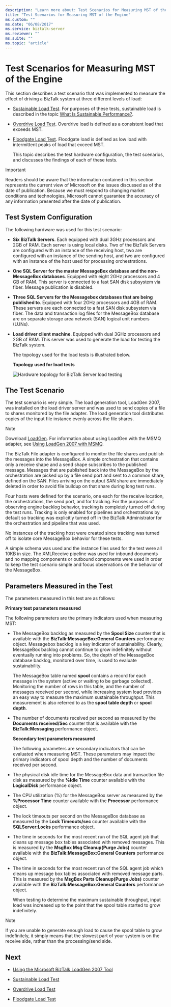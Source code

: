 ```yaml
---
description: "Learn more about: Test Scenarios for Measuring MST of the Engine"
title: "Test Scenarios for Measuring MST of the Engine"
ms.custom: ""
ms.date: "06/08/2017"
ms.service: biztalk-server
ms.reviewer: ""
ms.suite: ""
ms.topic: "article"
---
```

# Test Scenarios for Measuring MST of the Engine
This section describes a test scenario that was implemented to measure the effect of driving a BizTalk system at three different levels of load:

- [Sustainable Load Test](../core/sustainable-load-test.md). For purposes of these tests, sustainable load is described in the topic [What Is Sustainable Performance?](../core/what-is-sustainable-performance.md).

- [Overdrive Load Test](../core/overdrive-load-test.md). Overdrive load is defined as a consistent load that exceeds MST.

- [Floodgate Load Test](../core/floodgate-load-test.md). Floodgate load is defined as low load with intermittent peaks of load that exceed MST.

  This topic describes the test hardware configuration, the test scenarios, and discusses the findings of each of these tests.

> [!IMPORTANT]
>  Readers should be aware that the information contained in this section represents the current view of Microsoft on the issues discussed as of the date of publication. Because we must respond to changing market conditions and technologies, Microsoft cannot guarantee the accuracy of any information presented after the date of publication.

## Test System Configuration
 The following hardware was used for this test scenario:

- **Six BizTalk Servers**. Each equipped with dual 3GHz processors and 2GB of RAM. Each server is using local disks. Two of the BizTalk Servers are configured with an instance of the receiving host, two are configured with an instance of the sending host, and two are configured with an instance of the host used for processing orchestrations.

- **One SQL Server for the master MessageBox database and the non-MessageBox databases**. Equipped with eight 2GHz processors and 4 GB of RAM. This server is connected to a fast SAN disk subsystem via fiber. Message publication is disabled.

- **Three SQL Servers for the Messagebox databases that are being published to**. Equipped with four 2GHz processors and 4GB of RAM. These servers are each connected to a fast SAN disk subsystem via fiber. The data and transaction log files for the MessageBox database are on separate storage area network (SAN) logical unit numbers (LUNs).

- **Load driver client machine**. Equipped with dual 3GHz processors and 2GB of RAM. This server was used to generate the load for testing the BizTalk system.

  The topology used for the load tests is illustrated below.

  **Topology used for load tests**

  ![Hardware topology for BizTalk Server load testing](../core/media/bts06-msttopology.gif "BTS06_MSTTopology")

## The Test Scenario
 The test scenario is very simple. The load generation tool, LoadGen 2007, was installed on the load driver server and was used to send copies of a file to shares monitored by the file adapter. The load generation tool distributes copies of the input file instance evenly across the file shares.

> [!NOTE]
>  Download [LoadGen](https://www.microsoft.com/download/details.aspx?id=14925). For information about using LoadGen with the MSMQ adapter, see [Using LoadGen 2007 with MSMQ](../core/using-loadgen-2007-with-msmq.md).

 The BizTalk File adapter is configured to monitor the file shares and publish the messages into the MessageBox. A simple orchestration that contains only a receive shape and a send shape subscribes to the published message. Messages that are published back into the MessageBox by the orchestration are picked up by a file send port and sent to a common share, defined on the SAN. Files arriving on the output SAN share are immediately deleted in order to avoid file buildup on that share during long test runs.

 Four hosts were defined for the scenario, one each for the receive location, the orchestrations, the send port, and for tracking. For the purposes of observing engine backlog behavior, tracking is completely turned off during the test runs. Tracking is only enabled for pipelines and orchestrations by default so tracking was explicitly turned off in the BizTalk Administrator for the orchestration and pipeline that was used.

 No instances of the tracking host were created since tracking was turned off to isolate core MessageBox behavior for these tests.

 A simple schema was used and the instance files used for the test were all 10KB in size. The XMLReceive pipeline was used for inbound documents and no mapping components or outbound components were used in order to keep the test scenario simple and focus observations on the behavior of the MessageBox.

## Parameters Measured in the Test
 The parameters measured in this test are as follows:

 **Primary test parameters measured**

 The following parameters are the primary indicators used when measuring MST:

- The MessageBox backlog as measured by the **Spool Size** counter that is available with the **BizTalk:MessageBox:General Counters** performance object. Messagebox backlog is a key indicator of sustainability. Clearly, MessageBox backlog cannot continue to grow indefinitely without eventually running into problems. So, the depth of the MessageBox database backlog, monitored over time, is used to evaluate sustainability.

   The MessageBox table named **spool** contains a record for each message in the system (active or waiting to be garbage collected). Monitoring the number of rows in this table, and the number of messages received per second, while increasing system load provides an easy way to measure the maximum sustainable throughput. This measurement is also referred to as the **spool table depth** or **spool depth**.

- The number of documents received per second as measured by the **Documents received/Sec** counter that is available with the **BizTalk:Messaging** performance object.

  **Secondary test parameters measured**

  The following parameters are secondary indicators that can be evaluated when measuring MST. These parameters may impact the primary indicators of spool depth and the number of documents received per second.

- The physical disk idle time for the MessageBox data and transaction file disk as measured by the **%Idle Time** counter available with the **LogicalDisk** performance object.

- The CPU utilization (%) for the MessageBox server as measured by the **%Processor Time** counter available with the **Processor** performance object.

- The lock timeouts per second on the MessageBox database as measured by the **Lock Timeouts/sec** counter available with the **SQLServer:Locks** performance object.

- The time in seconds for the most recent run of the SQL agent job that cleans up message box tables associated with removed messages. This is measured by the **MsgBox Msg Cleanup(Purge Jobs)** counter available with the **BizTalk:MessageBox:General Counters** performance object.

- The time in seconds for the most recent run of the SQL agent job which cleans up message box tables associated with removed message parts. This is measured by the **MsgBox Parts Cleanup(Purge Jobs)** counter available with the **BizTalk:MessageBox:General Counters** performance object.

  When testing to determine the maximum sustainable throughput, input load was increased up to the point that the spool table started to grow indefinitely.

> [!NOTE]
>  If you are unable to generate enough load to cause the spool table to grow indefinitely, it simply means that the slowest part of your system is on the receive side, rather than the processing/send side.


## Next

-   [Using the Microsoft BizTalk LoadGen 2007 Tool](../core/using-the-microsoft-biztalk-loadgen-2007-tool.md)

-   [Sustainable Load Test](../core/sustainable-load-test.md)

-   [Overdrive Load Test](../core/overdrive-load-test.md)

-   [Floodgate Load Test](../core/floodgate-load-test.md)
